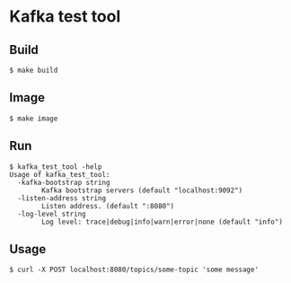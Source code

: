 # Kafka test tool

## Build
```shell
$ make build
```

## Image
```shell
$ make image
```

## Run
```shell
$ kafka_test_tool -help
Usage of kafka_test_tool:
  -kafka-bootstrap string
        Kafka bootstrap servers (default "localhost:9092")
  -listen-address string
        Listen address. (default ":8080")
  -log-level string
        Log level: trace|debug|info|warn|error|none (default "info")
```

## Usage
```shell
$ curl -X POST localhost:8080/topics/some-topic 'some message'
```
